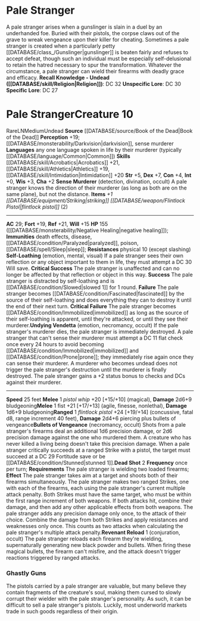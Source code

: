 ﻿---
ac: '29'
alignment: LN
charisma: '+2'
constitution: '+4'
creature_ability:
- Bullets of Vengeance
- Dead Shot
- Revenant Reload
- Self-Loathing
- Sense Murderer
- Undying
- Vendetta
creature_family: '[[DATABASE/monsterfamily/Revenant|Revenant]]'
dexterity: '+7'
fortitude: '+19'
hp: 155 ( negative healing )
id: '1893'
immunity:
- '[[DATABASE/trait/Death|death]] effects'
- '[[DATABASE/trait/Disease|disease]]'
- '[[DATABASE/condition/Paralyzed|paralyzed]]'
- '[[DATABASE/trait/Poison|poison]]'
- '[[DATABASE/spell/Sleep|sleep]]'
intelligence: '+0'
land_speed: '25'
language:
- any one language spoken in life by their murderer (typically [[DATABASE/language/Common|Common]]
  )
level: '10'
max_speed: '25'
name: Pale Stranger
perception: '+19'
rarity: Rare
reflex: '+21'
resistance:
- physical 10 (except slashing)
sense:
- '[[DATABASE/monsterability/Darkvision|darkvision]]'
- sense murderer
size: Medium
skill:
- '[[DATABASE/skill/Acrobatics|Acrobatics]] +21'
- '[[DATABASE/skill/Athletics|Athletics]] +19'
- '[[DATABASE/skill/Intimidation|Intimidation]] +20'
source: '[[DATABASE/source/Book of the Dead|Book of the Dead]]'
speed:
- 25 feet
strength: '+5'
strength_req: '5'
strongest_save:
- Reflex
trait:
- '[[DATABASE/trait/Rare|Rare]]'
- '[[DATABASE/trait/Undead|Undead]]'
type: Creature
vision: Darkvision
weakest_save:
- Will
will: '+15'
wisdom: '+3'

---
# Pale Stranger

A pale stranger arises when a gunslinger is slain in a duel by an underhanded foe. Buried with their pistols, the corpse claws out of the grave to wreak vengeance upon their killer for cheating. Sometimes a pale stranger is created when a particularly petty [[DATABASE/class_/Gunslinger|gunslinger]] is beaten fairly and refuses to accept defeat, though such an individual must be especially self-delusional to retain the hatred necessary to spur the transformation. Whatever the circumstance, a pale stranger can wield their firearms with deadly grace and efficacy.
**Recall Knowledge - Undead ([[DATABASE/skill/Religion|Religion]])**: DC 32
**Unspecific Lore**: DC 30
**Specific Lore**: DC 27

# Pale Stranger<span class="item-type">Creature 10</span>

<span class="trait-rare item-trait">Rare</span><span class="trait-alignment item-trait">LN</span><span class="trait-size item-trait">Medium</span><span class="item-trait">Undead</span>
**Source** [[DATABASE/source/Book of the Dead|Book of the Dead]]
**Perception** +19; [[DATABASE/monsterability/Darkvision|darkvision]], sense murderer
**Languages** any one language spoken in life by their murderer (typically [[DATABASE/language/Common|Common]])
**Skills** [[DATABASE/skill/Acrobatics|Acrobatics]] +21, [[DATABASE/skill/Athletics|Athletics]] +19, [[DATABASE/skill/Intimidation|Intimidation]] +20
**Str** +5, **Dex** +7, **Con** +4, **Int** +0, **Wis** +3, **Cha** +2
**Sense Murderer** (detection, divination, occult) A pale stranger knows the direction of their murderer (as long as both are on the same plane), but not the distance.
**Items** _+1 [[DATABASE/equipment/Striking|striking]] [[DATABASE/weapon/Flintlock Pistol|flintlock pistol]]_ (2)

---
**AC** 29; **Fort** +19, **Ref** +21, **Will** +15
**HP** 155 ([[DATABASE/monsterability/Negative Healing|negative healing]]); **Immunities** death effects, disease, [[DATABASE/condition/Paralyzed|paralyzed]], poison, [[DATABASE/spell/Sleep|sleep]]; **Resistances** physical 10 (except slashing)
<span class="in-box-ability">**Self-Loathing** (emotion, mental, visual) If a pale stranger sees their own reflection or any object important to them in life, they must attempt a DC 30 Will save.</span><span class="in-box-ability"> **Critical Success** The pale stranger is unaffected and can no longer be affected by that reflection or object in this way.</span><span class="in-box-ability"> **Success** The pale stranger is distracted by self-loathing and is [[DATABASE/condition/Slowed|slowed 1]] for 1 round.</span><span class="in-box-ability"> **Failure** The pale stranger becomes [[DATABASE/condition/Fascinated|fascinated]] by the source of their self-loathing and does everything they can to destroy it until the end of their next turn.</span><span class="in-box-ability"> **Critical Failure** The pale stranger becomes [[DATABASE/condition/Immobilized|immobilized]] as long as the source of their self-loathing is apparent, until they're attacked, or until they see their murderer.</span><span class="in-box-ability">**Undying Vendetta** (emotion, necromancy, occult) If the pale stranger's murderer dies, the pale stranger is immediately destroyed. A pale stranger that can't sense their murderer must attempt a DC 11 flat check once every 24 hours to avoid becoming [[DATABASE/condition/Immobilized|immobilized]] and [[DATABASE/condition/Prone|prone]]; they immediately rise again once they can sense their murderer. A murderer who becomes undead does not trigger the pale stranger's destruction until the murderer is finally destroyed. The pale stranger gains a +2 status bonus to checks and DCs against their murderer.</span>

---
**Speed** 25 feet
<span class="in-box-ability">**Melee** <span class="action-icon">1</span> _pistol whip_ +20 [+15/+10] (magical), **Damage** 2d6+9 bludgeoning</span><span class="in-box-ability">**Melee** <span class="action-icon">1</span> fist +21 [+17/+13] (agile, finesse, nonlethal), **Damage** 1d6+9 bludgeoning</span><span class="in-box-ability">**Ranged** <span class="action-icon">1</span> _flintlock pistol_ +24 [+19/+14] (concussive, fatal d8, range increment 40 feet), **Damage** 2d4+6 piercing plus bullets of vengeance</span><span class="in-box-ability">**Bullets of Vengeance** (necromancy, occult) Shots from a pale stranger's firearms deal an additional 1d6 precision damage, or 2d6 precision damage against the one who murdered them. A creature who has never killed a living being doesn't take this precision damage. When a pale stranger critically succeeds at a ranged Strike with a pistol, the target must succeed at a DC 29 Fortitude save or be [[DATABASE/condition/Stunned|stunned 1]].</span><span class="in-box-ability">**Dead Shot** <span class="action-icon">2</span> **Frequency** once per turn; **Requirements** The pale stranger is wielding two loaded firearms; **Effect** The pale stranger takes aim at a target and shoots both of their firearms simultaneously. The pale stranger makes two ranged Strikes, one with each of the firearms, each using the pale stranger's current multiple attack penalty. Both Strikes must have the same target, who must be within the first range increment of both weapons.
 If both attacks hit, combine their damage, and then add any other applicable effects from both weapons. The pale stranger adds any precision damage only once, to the attack of their choice. Combine the damage from both Strikes and apply resistances and weaknesses only once. This counts as two attacks when calculating the pale stranger's multiple attack penalty.</span><span class="in-box-ability">**Revenant Reload** <span class="action-icon">1</span> (conjuration, occult) The pale stranger reloads each firearm they're wielding, supernaturally generating new black powder and bullets. When firing these magical bullets, the firearm can't misfire, and the attack doesn't trigger reactions triggered by ranged attacks.</span>

###  Ghastly Guns

The pistols carried by a pale stranger are valuable, but many believe they contain fragments of the creature's soul, making them cursed to slowly corrupt their wielder with the pale stranger's personality. As such, it can be difficult to sell a pale stranger's pistols. Luckily, most underworld markets trade in such goods regardless of their origin.